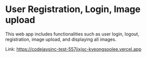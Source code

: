 # User Registration, Login, Image upload
This web app includes functionalities such as user login, logout, registration, image upload, and displaying all images.

Link: https://codejaysinc-test-557jixjsc-kyeongsoolee.vercel.app